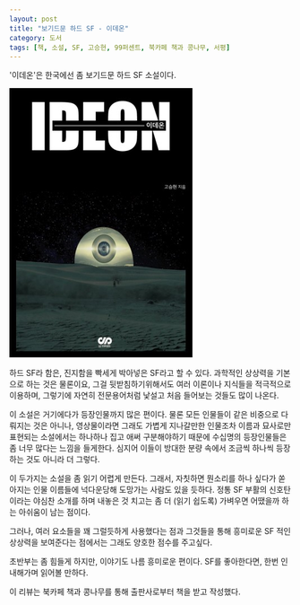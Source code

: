 ```yaml
---
layout: post
title: "보기드문 하드 SF - 이데온"
category: 도서
tags: [책, 소설, SF, 고승현, 99퍼센트, 북카페 책과 콩나무, 서평]
---
```


'이데온'은
한국에선 좀 보기드문 하드 SF 소설이다.

![표지](/images/book/ideon-book-h480.jpg)

하드 SF라 함은,
진지함을 빡세게 박아넣은 SF라고 할 수 있다.
과학적인 상상력을 기본으로 하는 것은 물론이요,
그걸 뒷받침하기위해서도 여러 이론이나 지식들을 적극적으로 이용하며,
그렇기에 자연히 전문용어처럼 낯설고 처음 들어보는 것들도 많이 나온다.

이 소설은 거기에다가 등장인물까지 많은 편이다.
물론 모든 인물들이 같은 비중으로 다뤄지는 것은 아니나,
영상물이라면 그래도 가볍게 지나갈만한 인물조차
이름과 묘사로만 표현되는 소설에서는 하나하나 집고 애써 구분해야하기 때문에
수십명의 등장인물들은 좀 너무 많다는 느낌을 들게한다.
심지어 이들이 방대한 분량 속에서 조금씩 하나씩 등장하는 것도 아니라 더 그렇다.

이 두가지는 소설을 좀 읽기 어렵게 만든다.
그래서, 자칫하면 뭔소리를 하나 싶다가 쏟아지는 인물 이름들에 넉다운당해 도망가는 사람도 있을 듯하다.
정통 SF 부활의 신호탄이라는 야심찬 소개를 하며 내놓은 것 치고는
좀 더 (읽기 쉽도록) 가벼우면 어땠을까 하는 아쉬움이 남는 점이다.

그러나, 여러 요소들을 꽤 그럴듯하게 사용했다는 점과
그것들을 통해 흥미로운 SF 적인 상상력을 보여준다는 점에서는
그래도 양호한 점수를 주고싶다.

초반부는 좀 힘들게 하지만, 이야기도 나름 흥미로운 편이다.
SF를 좋아한다면, 한번 인내해가며 읽어볼 만하다.



<div class="im im-info">
이 리뷰는 북카페 책과 콩나무를 통해 출판사로부터 책을 받고 작성했다.
</div>
